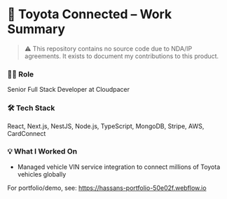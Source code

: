 # 🚗 Toyota Connected – Work Summary

> ⚠️ This repository contains no source code due to NDA/IP agreements. It exists to document my contributions to this product.

### 🧑‍💻 Role
Senior Full Stack Developer at Cloudpacer

### 🛠 Tech Stack
React, Next.js, NestJS, Node.js, TypeScript, MongoDB, Stripe, AWS, CardConnect

### 💡 What I Worked On
- Managed vehicle VIN service integration to connect millions of Toyota vehicles globally


For portfolio/demo, see: https://hassans-portfolio-50e02f.webflow.io 
